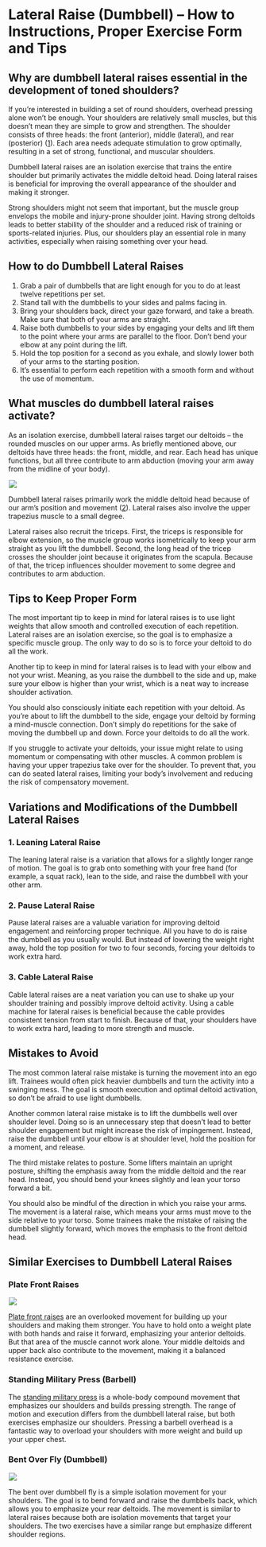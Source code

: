 # Lateral Raise (Dumbbell) – How to Instructions, Proper Exercise Form and Tips

## Why are dumbbell lateral raises essential in the development of toned shoulders?

If you’re interested in building a set of round shoulders, overhead pressing alone won’t be enough. Your shoulders are relatively small muscles, but this doesn’t mean they are simple to grow and strengthen. The shoulder consists of three heads: the front (anterior), middle (lateral), and rear (posterior) ([1](https://www.physio-pedia.com/Deltoid)). Each area needs adequate stimulation to grow optimally, resulting in a set of strong, functional, and muscular shoulders.

Dumbbell lateral raises are an isolation exercise that trains the entire shoulder but primarily activates the middle deltoid head. Doing lateral raises is beneficial for improving the overall appearance of the shoulder and making it stronger.

Strong shoulders might not seem that important, but the muscle group envelops the mobile and injury-prone shoulder joint. Having strong deltoids leads to better stability of the shoulder and a reduced risk of training or sports-related injuries. Plus, our shoulders play an essential role in many activities, especially when raising something over your head.

## How to do Dumbbell Lateral Raises 

  1. Grab a pair of dumbbells that are light enough for you to do at least twelve repetitions per set.
  2. Stand tall with the dumbbells to your sides and palms facing in.
  3. Bring your shoulders back, direct your gaze forward, and take a breath. Make sure that both of your arms are straight.
  4. Raise both dumbbells to your sides by engaging your delts and lift them to the point where your arms are parallel to the floor. Don’t bend your elbow at any point during the lift.
  5. Hold the top position for a second as you exhale, and slowly lower both of your arms to the starting position.
  6. It’s essential to perform each repetition with a smooth form and without the use of momentum.

## What muscles do dumbbell lateral raises activate?

As an isolation exercise, dumbbell lateral raises target our deltoids – the rounded muscles on our upper arms. As briefly mentioned above, our deltoids have three heads: the front, middle, and rear. Each head has unique functions, but all three contribute to arm abduction (moving your arm away from the midline of your body).

![](data:image/gif;base64,R0lGODlhAQABAAAAACH5BAEKAAEALAAAAAABAAEAAAICTAEAOw==)![](https://www.hevyapp.com/wp-content/uploads/DSC03235-1024x683.jpg)

Dumbbell lateral raises primarily work the middle deltoid head because of our arm’s position and movement ([2](https://pubmed.ncbi.nlm.nih.gov/32824894/)). Lateral raises also involve the upper trapezius muscle to a small degree. 

Lateral raises also recruit the triceps. First, the triceps is responsible for elbow extension, so the muscle group works isometrically to keep your arm straight as you lift the dumbbell. Second, the long head of the tricep crosses the shoulder joint because it originates from the scapula. Because of that, the tricep influences shoulder movement to some degree and contributes to arm abduction.

## Tips to Keep Proper Form

The most important tip to keep in mind for lateral raises is to use light weights that allow smooth and controlled execution of each repetition. Lateral raises are an isolation exercise, so the goal is to emphasize a specific muscle group. The only way to do so is to force your deltoid to do all the work.

Another tip to keep in mind for lateral raises is to lead with your elbow and not your wrist. Meaning, as you raise the dumbbell to the side and up, make sure your elbow is higher than your wrist, which is a neat way to increase shoulder activation.

You should also consciously initiate each repetition with your deltoid. As you’re about to lift the dumbbell to the side, engage your deltoid by forming a mind-muscle connection. Don’t simply do repetitions for the sake of moving the dumbbell up and down. Force your deltoids to do all the work.

If you struggle to activate your deltoids, your issue might relate to using momentum or compensating with other muscles. A common problem is having your upper trapezius take over for the shoulder. To prevent that, you can do seated lateral raises, limiting your body’s involvement and reducing the risk of compensatory movement.

## Variations and Modifications of the Dumbbell Lateral Raises

### 1\. Leaning Lateral Raise

The leaning lateral raise is a variation that allows for a slightly longer range of motion. The goal is to grab onto something with your free hand (for example, a squat rack), lean to the side, and raise the dumbbell with your other arm.

### 2\. Pause Lateral Raise

Pause lateral raises are a valuable variation for improving deltoid engagement and reinforcing proper technique. All you have to do is raise the dumbbell as you usually would. But instead of lowering the weight right away, hold the top position for two to four seconds, forcing your deltoids to work extra hard.

### 3\. Cable Lateral Raise

Cable lateral raises are a neat variation you can use to shake up your shoulder training and possibly improve deltoid activity. Using a cable machine for lateral raises is beneficial because the cable provides consistent tension from start to finish. Because of that, your shoulders have to work extra hard, leading to more strength and muscle.

## Mistakes to Avoid

The most common lateral raise mistake is turning the movement into an ego lift. Trainees would often pick heavier dumbbells and turn the activity into a swinging mess. The goal is smooth execution and optimal deltoid activation, so don’t be afraid to use light dumbbells. 

Another common lateral raise mistake is to lift the dumbbells well over shoulder level. Doing so is an unnecessary step that doesn’t lead to better shoulder engagement but might increase the risk of impingement. Instead, raise the dumbbell until your elbow is at shoulder level, hold the position for a moment, and release.

The third mistake relates to posture. Some lifters maintain an upright posture, shifting the emphasis away from the middle deltoid and the rear head. Instead, you should bend your knees slightly and lean your torso forward a bit.

You should also be mindful of the direction in which you raise your arms. The movement is a lateral raise, which means your arms must move to the side relative to your torso. Some trainees make the mistake of raising the dumbbell slightly forward, which moves the emphasis to the front deltoid head.

## Similar Exercises to Dumbbell Lateral Raises 

### Plate Front Raises

![](data:image/gif;base64,R0lGODlhAQABAAAAACH5BAEKAAEALAAAAAABAAEAAAICTAEAOw==)![](https://www.hevyapp.com/wp-content/uploads/DSC03490-1024x683.jpg)

[Plate front raises](https://www.hevyapp.com/exercises/how-to-plate-front-raise/) are an overlooked movement for building up your shoulders and making them stronger. You have to hold onto a weight plate with both hands and raise it forward, emphasizing your anterior deltoids. But that area of the muscle cannot work alone. Your middle deltoids and upper back also contribute to the movement, making it a balanced resistance exercise.

### Standing Military Press (Barbell)

The [standing military press](https://www.hevyapp.com/exercises/how-to-standing-military-press-barbell/) is a whole-body compound movement that emphasizes our shoulders and builds pressing strength. The range of motion and execution differs from the dumbbell lateral raise, but both exercises emphasize our shoulders. Pressing a barbell overhead is a fantastic way to overload your shoulders with more weight and build up your upper chest.

### Bent Over Fly (Dumbbell)

![](data:image/gif;base64,R0lGODlhAQABAAAAACH5BAEKAAEALAAAAAABAAEAAAICTAEAOw==)![](https://www.hevyapp.com/wp-content/uploads/DSC03444-1024x683.jpg)

The bent over dumbbell fly is a simple isolation movement for your shoulders. The goal is to bend forward and raise the dumbbells back, which allows you to emphasize your rear deltoids. The movement is similar to lateral raises because both are isolation movements that target your shoulders. The two exercises have a similar range but emphasize different shoulder regions.